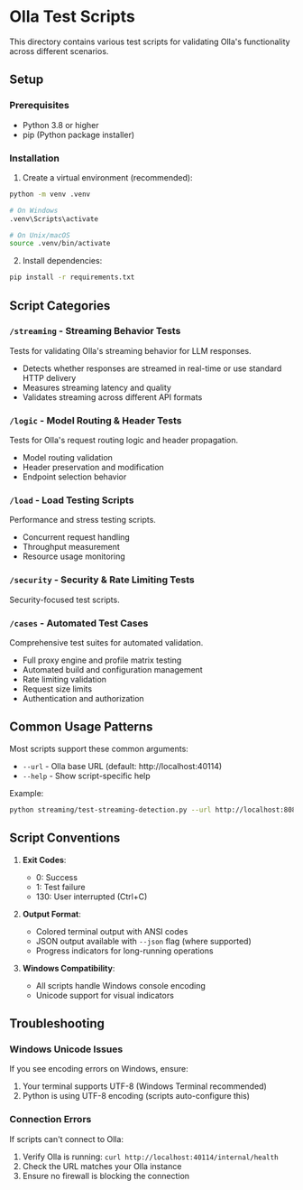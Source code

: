 # Olla Test Scripts

This directory contains various test scripts for validating Olla's functionality across different scenarios.

## Setup

### Prerequisites
- Python 3.8 or higher
- pip (Python package installer)

### Installation

1. Create a virtual environment (recommended):
```bash
python -m venv .venv

# On Windows
.venv\Scripts\activate

# On Unix/macOS
source .venv/bin/activate
```

2. Install dependencies:
```bash
pip install -r requirements.txt
```

## Script Categories

### `/streaming` - Streaming Behavior Tests
Tests for validating Olla's streaming behavior for LLM responses.
- Detects whether responses are streamed in real-time or use standard HTTP delivery
- Measures streaming latency and quality
- Validates streaming across different API formats

### `/logic` - Model Routing & Header Tests
Tests for Olla's request routing logic and header propagation.
- Model routing validation
- Header preservation and modification
- Endpoint selection behavior

### `/load` - Load Testing Scripts
Performance and stress testing scripts.
- Concurrent request handling
- Throughput measurement
- Resource usage monitoring

### `/security` - Security & Rate Limiting Tests
Security-focused test scripts.

### `/cases` - Automated Test Cases
Comprehensive test suites for automated validation.
- Full proxy engine and profile matrix testing
- Automated build and configuration management
- Rate limiting validation
- Request size limits
- Authentication and authorization

## Common Usage Patterns

Most scripts support these common arguments:
- `--url` - Olla base URL (default: http://localhost:40114)
- `--help` - Show script-specific help

Example:
```bash
python streaming/test-streaming-detection.py --url http://localhost:8080
```

## Script Conventions

1. **Exit Codes**:
   - 0: Success
   - 1: Test failure
   - 130: User interrupted (Ctrl+C)

2. **Output Format**:
   - Colored terminal output with ANSI codes
   - JSON output available with `--json` flag (where supported)
   - Progress indicators for long-running operations

3. **Windows Compatibility**:
   - All scripts handle Windows console encoding
   - Unicode support for visual indicators

## Troubleshooting

### Windows Unicode Issues
If you see encoding errors on Windows, ensure:
1. Your terminal supports UTF-8 (Windows Terminal recommended)
2. Python is using UTF-8 encoding (scripts auto-configure this)

### Connection Errors
If scripts can't connect to Olla:
1. Verify Olla is running: `curl http://localhost:40114/internal/health`
2. Check the URL matches your Olla instance
3. Ensure no firewall is blocking the connection